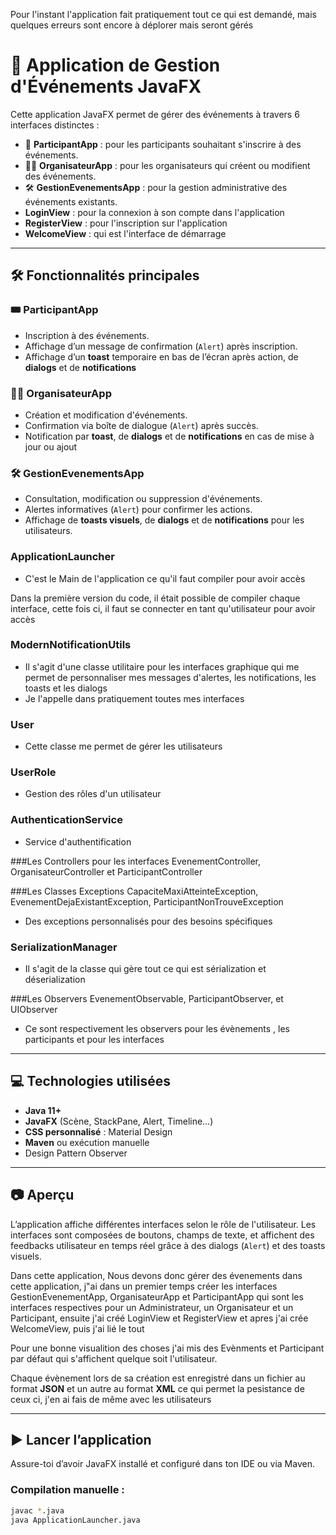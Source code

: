 Pour l'instant l'application fait pratiquement tout ce qui est demandé, mais quelques erreurs sont encore à déplorer mais seront gérés 


# 📅 Application de Gestion d'Événements JavaFX

Cette application JavaFX permet de gérer des événements à travers 6 interfaces distinctes :

- 👤 **ParticipantApp** : pour les participants souhaitant s'inscrire à des événements.
- 🧑‍💼 **OrganisateurApp** : pour les organisateurs qui créent ou modifient des événements.
- 🛠 **GestionEvenementsApp** : pour la gestion administrative des événements existants.
- **LoginView** : pour la connexion à son compte dans l'application
- **RegisterView** : pour l'inscription sur l'application
- **WelcomeView** : qui est l'interface de démarrage 
---

## 🛠 Fonctionnalités principales

### 🎟 ParticipantApp
- Inscription à des événements.
- Affichage d’un message de confirmation (`Alert`) après inscription.
- Affichage d’un **toast** temporaire en bas de l’écran après action, de **dialogs** et de **notifications** 

### 🧑‍💼 OrganisateurApp
- Création et modification d'événements.
- Confirmation via boîte de dialogue (`Alert`) après succès.
- Notification par **toast**, de **dialogs** et de **notifications** en cas de mise à jour ou ajout

### 🛠 GestionEvenementsApp
- Consultation, modification ou suppression d'événements.
- Alertes informatives (`Alert`) pour confirmer les actions.
- Affichage de **toasts visuels**, de **dialogs** et de **notifications** pour les utilisateurs.

### ApplicationLauncher 
- C'est le Main de l'application ce qu'il faut compiler pour avoir accès

Dans la première version du code, il était possible de compiler chaque interface, cette fois ci, il faut se connecter en tant qu'utilisateur pour avoir accès

### ModernNotificationUtils
- Il s'agit d'une classe utilitaire pour les interfaces graphique qui me permet de personnaliser mes messages d'alertes, les notifications, les toasts et les dialogs
- Je l'appelle dans pratiquement toutes mes interfaces

### User
- Cette classe me permet de gérer les utilisateurs

### UserRole
- Gestion des rôles d'un utilisateur

### AuthenticationService
- Service d'authentification

###Les Controllers pour les interfaces EvenementController, OrganisateurController et ParticipantController

###Les Classes Exceptions CapaciteMaxiAtteinteException, EvenementDejaExistantException, ParticipantNonTrouveException
- Des exceptions personnalisés pour des besoins spécifiques

### SerializationManager 
- Il s'agit de la classe qui gère tout ce qui est sérialization et déserialization

###Les Observers EvenementObservable, ParticipantObserver, et UIObserver
- Ce sont respectivement les observers pour les évènements , les participants et pour les interfaces 
---

## 💻 Technologies utilisées

- **Java 11+**
- **JavaFX** (Scène, StackPane, Alert, Timeline…)
- **CSS personnalisé** : Material Design
- **Maven** ou exécution manuelle
- Design Pattern Observer

---

## 📷 Aperçu 

L’application affiche différentes interfaces selon le rôle de l'utilisateur. Les interfaces sont composées de boutons, champs de texte, et affichent des feedbacks utilisateur en temps réel grâce à des dialogs (`Alert`) et des toasts visuels.

Dans cette application, Nous devons donc gérer des évenements dans cette application, j"ai dans un premier temps créer les interfaces GestionEvenementApp, OrganisateurApp et ParticipantApp qui sont les interfaces respectives pour un Administrateur, un Organisateur et un Participant, ensuite j'ai créé LoginView et RegisterView et apres j'ai crée WelcomeView, puis j'ai lié le tout

Pour une bonne visualition des choses j'ai mis des Evènments et Participant par défaut qui s'affichent quelque soit l'utilisateur.

Chaque évènement lors de sa création est enregistré dans un fichier au format **JSON** et un autre au format **XML** ce qui permet la pesistance de ceux ci, j'en ai fais de même avec les utilisateurs 


---

## ▶️ Lancer l’application

Assure-toi d’avoir JavaFX installé et configuré dans ton IDE ou via Maven.

### Compilation manuelle :
```bash
javac *.java
java ApplicationLauncher.java    
